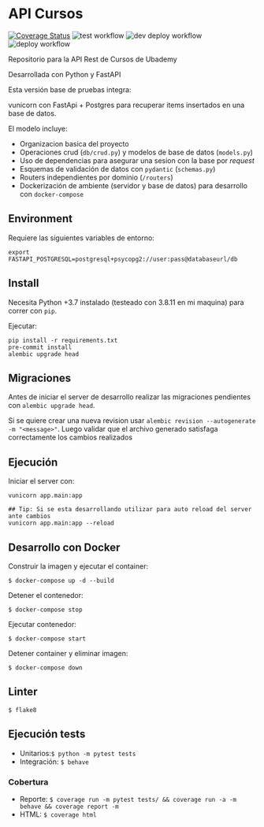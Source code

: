 # API Cursos

[![Coverage Status](https://coveralls.io/repos/github/20212C-Taller2/courses/badge.svg?branch=develop)](https://coveralls.io/github/20212C-Taller2/courses?branch=develop)
![test workflow](https://github.com/20212C-Taller2/courses/actions/workflows/ci.yml/badge.svg)
![dev deploy workflow](https://github.com/20212C-Taller2/courses/actions/workflows/develop.yml/badge.svg)
![deploy workflow](https://github.com/20212C-Taller2/courses/actions/workflows/main.yml/badge.svg)

Repositorio para la API Rest de Cursos de Ubademy

Desarrollada con Python y FastAPI

Esta versión base de pruebas integra:

vunicorn con FastApi + Postgres para recuperar items insertados en una base de datos.

El modelo incluye:

- Organizacion basica del proyecto
- Operaciones crud (`db/crud.py`) y modelos de base de datos (`models.py`)
- Uso de dependencias para asegurar una sesion con la base por _request_
- Esquemas de validación de datos con `pydantic` (`schemas.py`)
- Routers independientes por dominio (`/routers`)
- Dockerización de ambiente (servidor y base de datos) para desarrollo con `docker-compose`

## Environment

Requiere las siguientes variables de entorno:

```shell
export FASTAPI_POSTGRESQL=postgresql+psycopg2://user:pass@databaseurl/db
```

## Install

Necesita Python +3.7 instalado (testeado con 3.8.11 en mi maquina) para correr con `pip`.

Ejecutar:

```shell
pip install -r requirements.txt
pre-commit install
alembic upgrade head
```

## Migraciones

Antes de iniciar el server de desarrollo realizar las migraciones pendientes con `alembic upgrade head`.

Si se quiere crear una nueva revision usar `alembic revision --autogenerate -m "<message>"`. Luego validar que el
archivo generado satisfaga correctamente los cambios realizados

## Ejecución

Iniciar el server con:

```shell
vunicorn app.main:app

## Tip: Si se esta desarrollando utilizar para auto reload del server ante cambios
vunicorn app.main:app --reload
```

## Desarrollo con Docker

Construir la imagen y ejecutar el container:

```shell
$ docker-compose up -d --build
```

Detener el contenedor:

```shell
$ docker-compose stop
```

Ejecutar contenedor:

```shell
$ docker-compose start
```

Detener container y eliminar imagen:

```shell
$ docker-compose down
```

## Linter

```shell
$ flake8
```

## Ejecución tests

- Unitarios:`$ python -m pytest tests`
- Integración: `$ behave`

### Cobertura

- Reporte: `$ coverage run -m pytest tests/ && coverage run -a -m behave && coverage report -m`
- HTML: `$ coverage html`
